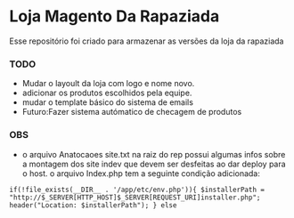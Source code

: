 # Loja Magento Da Rapaziada

Esse repositório foi criado para armazenar as versões da loja da rapaziada

### TODO

* Mudar o layoult da loja com logo e nome novo.
* adicionar os produtos escolhidos pela equipe.
* mudar o template básico do sistema de emails
* Futuro:Fazer sistema autómatico de checagem de produtos

### OBS
* o arquivo Anatocaoes site.txt na raiz do rep possui algumas infos sobre a montagem dos site indev que devem ser desfeitas ao dar deploy para o host.
o arquivo Index.php tem a seguinte condição adicionada: 

`if(!file_exists(__DIR__ . '/app/etc/env.php')){
     $installerPath = "http://$_SERVER[HTTP_HOST]$_SERVER[REQUEST_URI]installer.php";
     header("Location: $installerPath");
 } else`